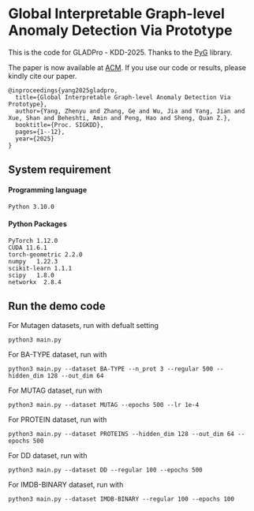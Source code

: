 # Global Interpretable Graph-level Anomaly Detection Via Prototype
 
This is the code for GLADPro - KDD-2025. Thanks to the [PyG](https://pytorch-geometric.readthedocs.io/en/latest/) library.

The paper is now available at [ACM](). If you use our code or results, please kindly cite our paper.

```
@inproceedings{yang2025gladpro,
  title={Global Interpretable Graph-level Anomaly Detection Via Prototype},
  author={Yang, Zhenyu and Zhang, Ge and Wu, Jia and Yang, Jian and Xue, Shan and Beheshti, Amin and Peng, Hao and Sheng, Quan Z.},
  booktitle={Proc. SIGKDD},
  pages={1--12},
  year={2025}
}
```

## System requirement

#### Programming language
```
Python 3.10.0
```
#### Python Packages
```
PyTorch 1.12.0
CUDA 11.6.1
torch-geometric 2.2.0
numpy   1.22.3
scikit-learn 1.1.1
scipy   1.8.0
networkx  2.8.4
```

## Run the demo code

For Mutagen datasets, run with defualt setting
```
python3 main.py
```
For BA-TYPE dataset, run with 
```
python3 main.py --dataset BA-TYPE --n_prot 3 --regular 500 --hidden_dim 128 --out_dim 64
```
For MUTAG dataset, run with 
```
python3 main.py --dataset MUTAG --epochs 500 --lr 1e-4
```
For PROTEIN dataset, run with 
```
python3 main.py --dataset PROTEINS --hidden_dim 128 --out_dim 64 --epochs 500 
```
For DD dataset, run with 
```
python3 main.py --dataset DD --regular 100 --epochs 500 
```
For IMDB-BINARY dataset, run with 
```
python3 main.py --dataset IMDB-BINARY --regular 100 --epochs 100 
```